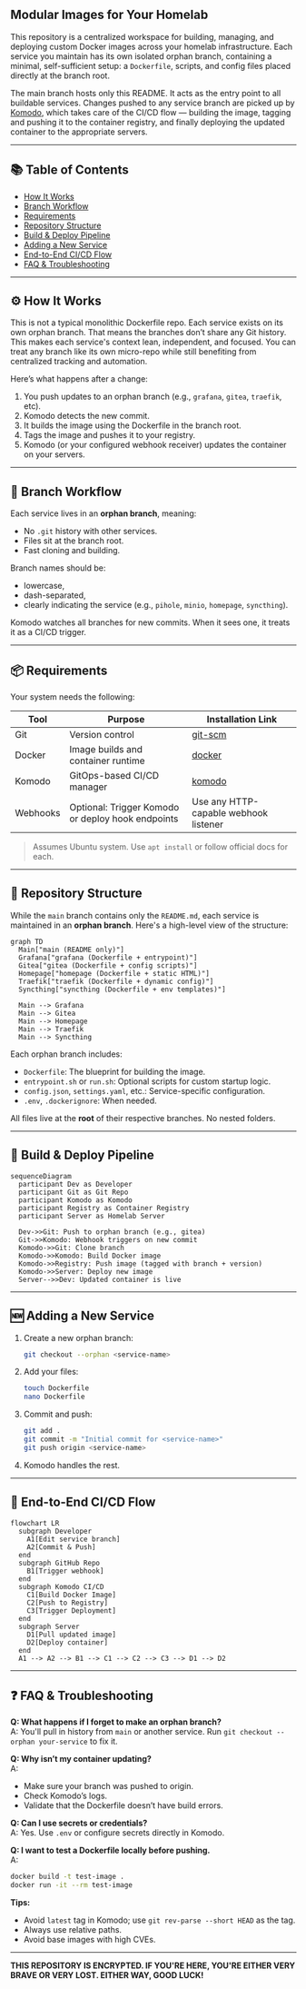 ## Modular Images for Your Homelab

This repository is a centralized workspace for building, managing, and deploying custom Docker images across your homelab infrastructure. Each service you maintain has its own isolated orphan branch, containing a minimal, self-sufficient setup: a `Dockerfile`, scripts, and config files placed directly at the branch root.

The main branch hosts only this README. It acts as the entry point to all buildable services. Changes pushed to any service branch are picked up by [Komodo](https://github.com/moghtech/komodo), which takes care of the CI/CD flow — building the image, tagging and pushing it to the container registry, and finally deploying the updated container to the appropriate servers.

---

## 📚 Table of Contents

- [How It Works](#how-it-works)
- [Branch Workflow](#branch-workflow)
- [Requirements](#requirements)
- [Repository Structure](#repository-structure)
- [Build & Deploy Pipeline](#build--deploy-pipeline)
- [Adding a New Service](#adding-a-new-service)
- [End-to-End CI/CD Flow](#end-to-end-cicd-flow)
- [FAQ & Troubleshooting](#faq--troubleshooting)

---

## ⚙️ How It Works

This is not a typical monolithic Dockerfile repo. Each service exists on its own orphan branch. That means the branches don’t share any Git history. This makes each service's context lean, independent, and focused. You can treat any branch like its own micro-repo while still benefiting from centralized tracking and automation.

Here’s what happens after a change:

1. You push updates to an orphan branch (e.g., `grafana`, `gitea`, `traefik`, etc).
2. Komodo detects the new commit.
3. It builds the image using the Dockerfile in the branch root.
4. Tags the image and pushes it to your registry.
5. Komodo (or your configured webhook receiver) updates the container on your servers.

---

## 🌿 Branch Workflow

Each service lives in an **orphan branch**, meaning:

- No `.git` history with other services.
- Files sit at the branch root.
- Fast cloning and building.

Branch names should be:

- lowercase,
- dash-separated,
- clearly indicating the service (e.g., `pihole`, `minio`, `homepage`, `syncthing`).

Komodo watches all branches for new commits. When it sees one, it treats it as a CI/CD trigger.

---

## 📦 Requirements

Your system needs the following:

| Tool     | Purpose                                           | Installation Link                             |
| -------- | ------------------------------------------------- | --------------------------------------------- |
| Git      | Version control                                   | [git-scm](https://git-scm.com/)               |
| Docker   | Image builds and container runtime                | [docker](https://docs.docker.com/get-docker/) |
| Komodo   | GitOps-based CI/CD manager                        | [komodo](https://komo.do/)                    |
| Webhooks | Optional: Trigger Komodo or deploy hook endpoints | Use any HTTP-capable webhook listener         |

> Assumes Ubuntu system. Use `apt install` or follow official docs for each.

---

## 📁 Repository Structure

While the `main` branch contains only the `README.md`, each service is maintained in an **orphan branch**. Here's a high-level view of the structure:

```mermaid
graph TD
  Main["main (README only)"]
  Grafana["grafana (Dockerfile + entrypoint)"]
  Gitea["gitea (Dockerfile + config scripts)"]
  Homepage["homepage (Dockerfile + static HTML)"]
  Traefik["traefik (Dockerfile + dynamic config)"]
  Syncthing["syncthing (Dockerfile + env templates)"]

  Main --> Grafana
  Main --> Gitea
  Main --> Homepage
  Main --> Traefik
  Main --> Syncthing
```

Each orphan branch includes:

- `Dockerfile`: The blueprint for building the image.
- `entrypoint.sh` or `run.sh`: Optional scripts for custom startup logic.
- `config.json`, `settings.yaml`, etc.: Service-specific configuration.
- `.env`, `.dockerignore`: When needed.

All files live at the **root** of their respective branches. No nested folders.

---

## 🚀 Build & Deploy Pipeline

```mermaid
sequenceDiagram
  participant Dev as Developer
  participant Git as Git Repo
  participant Komodo as Komodo
  participant Registry as Container Registry
  participant Server as Homelab Server

  Dev->>Git: Push to orphan branch (e.g., gitea)
  Git->>Komodo: Webhook triggers on new commit
  Komodo->>Git: Clone branch
  Komodo->>Komodo: Build Docker image
  Komodo->>Registry: Push image (tagged with branch + version)
  Komodo->>Server: Deploy new image
  Server-->>Dev: Updated container is live
```

---

## 🆕 Adding a New Service

1. Create a new orphan branch:

   ```bash
   git checkout --orphan <service-name>
   ```

2. Add your files:

   ```bash
   touch Dockerfile
   nano Dockerfile
   ```

3. Commit and push:

   ```bash
   git add .
   git commit -m "Initial commit for <service-name>"
   git push origin <service-name>
   ```

4. Komodo handles the rest.

---

## 🧭 End-to-End CI/CD Flow

```mermaid
flowchart LR
  subgraph Developer
    A1[Edit service branch]
    A2[Commit & Push]
  end
  subgraph GitHub Repo
    B1[Trigger webhook]
  end
  subgraph Komodo CI/CD
    C1[Build Docker Image]
    C2[Push to Registry]
    C3[Trigger Deployment]
  end
  subgraph Server
    D1[Pull updated image]
    D2[Deploy container]
  end
  A1 --> A2 --> B1 --> C1 --> C2 --> C3 --> D1 --> D2
```

---

## ❓ FAQ & Troubleshooting

**Q: What happens if I forget to make an orphan branch?**  
A: You'll pull in history from `main` or another service. Run `git checkout --orphan your-service` to fix it.

**Q: Why isn’t my container updating?**  
A:

- Make sure your branch was pushed to origin.
- Check Komodo’s logs.
- Validate that the Dockerfile doesn’t have build errors.

**Q: Can I use secrets or credentials?**  
A: Yes. Use `.env` or configure secrets directly in Komodo.

**Q: I want to test a Dockerfile locally before pushing.**  
A:

```bash
docker build -t test-image .
docker run -it --rm test-image
```

**Tips:**

- Avoid `latest` tag in Komodo; use `git rev-parse --short HEAD` as the tag.
- Always use relative paths.
- Avoid base images with high CVEs.

---
**THIS REPOSITORY IS ENCRYPTED. IF YOU'RE HERE, YOU'RE EITHER VERY BRAVE OR VERY LOST. EITHER WAY, GOOD LUCK!**
